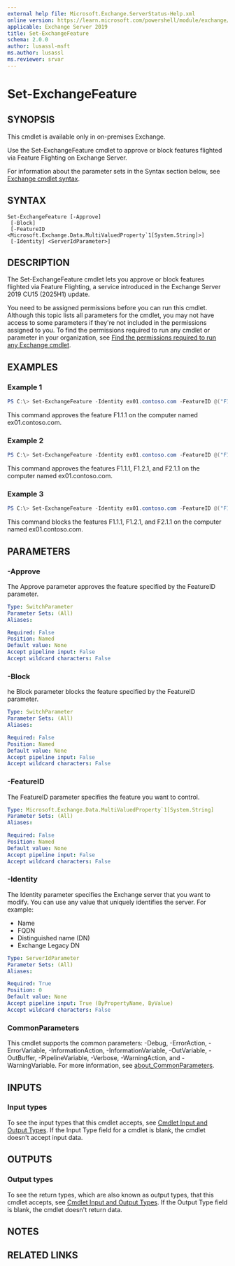 ```yaml
---
external help file: Microsoft.Exchange.ServerStatus-Help.xml
online version: https://learn.microsoft.com/powershell/module/exchange/set-exchangefeature
applicable: Exchange Server 2019
title: Set-ExchangeFeature
schema: 2.0.0
author: lusassl-msft
ms.author: lusassl
ms.reviewer: srvar
---
```


# Set-ExchangeFeature

## SYNOPSIS
This cmdlet is available only in on-premises Exchange.

Use the Set-ExchangeFeature cmdlet to approve or block features flighted via Feature Flighting on Exchange Server.

For information about the parameter sets in the Syntax section below, see [Exchange cmdlet syntax](https://learn.microsoft.com/powershell/exchange/exchange-cmdlet-syntax).

## SYNTAX

```
Set-ExchangeFeature [-Approve]
 [-Block]
 [-FeatureID <Microsoft.Exchange.Data.MultiValuedProperty`1[System.String]>]
 [-Identity] <ServerIdParameter>]
```

## DESCRIPTION
The Set-ExchangeFeature cmdlet lets you approve or block features flighted via Feature Flighting, a service introduced in the Exchange Server 2019 CU15 (2025H1) update.

You need to be assigned permissions before you can run this cmdlet. Although this topic lists all parameters for the cmdlet, you may not have access to some parameters if they're not included in the permissions assigned to you. To find the permissions required to run any cmdlet or parameter in your organization, see [Find the permissions required to run any Exchange cmdlet](https://learn.microsoft.com/powershell/exchange/find-exchange-cmdlet-permissions).

## EXAMPLES

### Example 1
```powershell
PS C:\> Set-ExchangeFeature -Identity ex01.contoso.com -FeatureID @("F1.1.1") -Approve
```

This command approves the feature F1.1.1 on the computer named ex01.contoso.com.

### Example 2
```powershell
PS C:\> Set-ExchangeFeature -Identity ex01.contoso.com -FeatureID @("F1.1.1", "F1.2.1", "F2.1.1") -Approve
```

This command approves the features F1.1.1, F1.2.1, and F2.1.1 on the computer named ex01.contoso.com.

### Example 3
```powershell
PS C:\> Set-ExchangeFeature -Identity ex01.contoso.com -FeatureID @("F1.1.1", "F1.2.1", "F2.1.1") -Block
```

This command blocks the features F1.1.1, F1.2.1, and F2.1.1 on the computer named ex01.contoso.com.

## PARAMETERS

### -Approve
The Approve parameter approves the feature specified by the FeatureID parameter.

```yaml
Type: SwitchParameter
Parameter Sets: (All)
Aliases:

Required: False
Position: Named
Default value: None
Accept pipeline input: False
Accept wildcard characters: False
```

### -Block
he Block parameter blocks the feature specified by the FeatureID parameter.

```yaml
Type: SwitchParameter
Parameter Sets: (All)
Aliases:

Required: False
Position: Named
Default value: None
Accept pipeline input: False
Accept wildcard characters: False
```

### -FeatureID
The FeatureID parameter specifies the feature you want to control. 

```yaml
Type: Microsoft.Exchange.Data.MultiValuedProperty`1[System.String]
Parameter Sets: (All)
Aliases:

Required: False
Position: Named
Default value: None
Accept pipeline input: False
Accept wildcard characters: False
```

### -Identity
The Identity parameter specifies the Exchange server that you want to modify. You can use any value that uniquely identifies the server. For example:

- Name
- FQDN
- Distinguished name (DN)
- Exchange Legacy DN

```yaml
Type: ServerIdParameter
Parameter Sets: (All)
Aliases:

Required: True
Position: 0
Default value: None
Accept pipeline input: True (ByPropertyName, ByValue)
Accept wildcard characters: False
```

### CommonParameters
This cmdlet supports the common parameters: -Debug, -ErrorAction, -ErrorVariable, -InformationAction, -InformationVariable, -OutVariable, -OutBuffer, -PipelineVariable, -Verbose, -WarningAction, and -WarningVariable. For more information, see [about_CommonParameters](http://go.microsoft.com/fwlink/?LinkID=113216).

## INPUTS

### Input types
To see the input types that this cmdlet accepts, see [Cmdlet Input and Output Types](https://go.microsoft.com/fwlink/p/?LinkId=616387). If the Input Type field for a cmdlet is blank, the cmdlet doesn't accept input data.

## OUTPUTS

### Output types
To see the return types, which are also known as output types, that this cmdlet accepts, see [Cmdlet Input and Output Types](https://go.microsoft.com/fwlink/p/?LinkId=616387). If the Output Type field is blank, the cmdlet doesn't return data.

## NOTES

## RELATED LINKS
